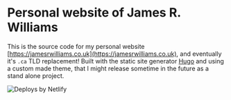 # Personal website of James R. Williams

This is the source code for my personal website [https://jamesrwilliams.co.uk](https://jamesrwilliams.co.uk), and eventually it's `.ca` TLD replacement!
Built with the static site generator [Hugo](https://gohugo.io/) and using a custom made theme, that I might release sometime in the future as a stand alone project.  

![Deploys by Netlify](https://www.netlify.com/img/global/badges/netlify-color-bg.svg)
